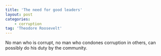 ```yaml
---
title: 'The need for good leaders'
layout: post
categories:
    - corruption
tag: 'Theodore Roosevelt'
---
```


No man who is corrupt, no man who condones corruption in others, can possibly do his duty by the community.